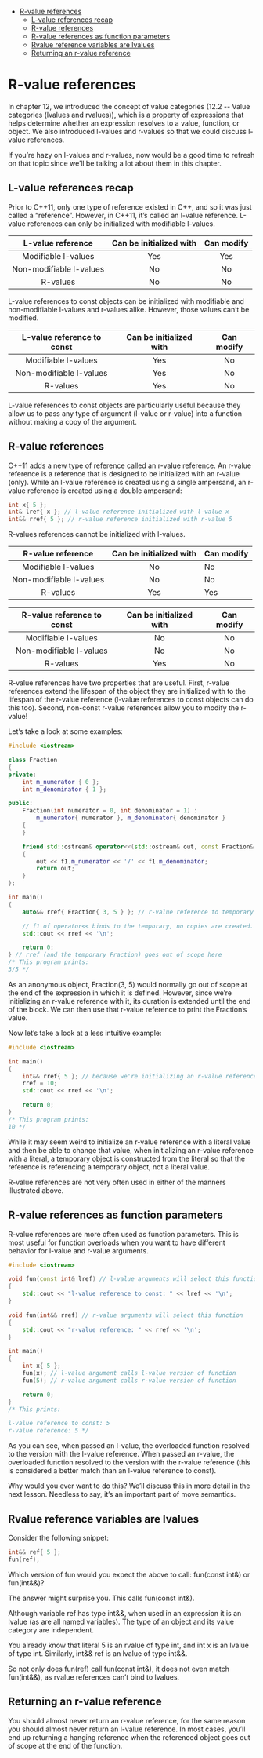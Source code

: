 - [R-value references](#r-value-references)
  - [L-value references recap](#l-value-references-recap)
  - [R-value references](#r-value-references-1)
  - [R-value references as function parameters](#r-value-references-as-function-parameters)
  - [Rvalue reference variables are lvalues](#rvalue-reference-variables-are-lvalues)
  - [Returning an r-value reference](#returning-an-r-value-reference)


# R-value references

In chapter 12, we introduced the concept of value categories (12.2 -- Value categories (lvalues and rvalues)), which is a property of expressions that helps determine whether an expression resolves to a value, function, or object. We also introduced l-values and r-values so that we could discuss l-value references.

If you’re hazy on l-values and r-values, now would be a good time to refresh on that topic since we’ll be talking a lot about them in this chapter.

## L-value references recap
Prior to C++11, only one type of reference existed in C++, and so it was just called a “reference”. However, in C++11, it’s called an l-value reference. L-value references can only be initialized with modifiable l-values.

|    L-value reference    | Can be initialized with | Can modify |
| :---------------------: | :---------------------: | :--------: |
|   Modifiable l-values   |           Yes           |    Yes     |
| Non-modifiable l-values |           No            |     No     |
|        R-values         |           No            |     No     |

L-value references to const objects can be initialized with modifiable and non-modifiable l-values and r-values alike. However, those values can’t be modified.

| L-value reference to const | Can be initialized with | Can modify |
| :------------------------: | :---------------------: | :--------: |
|    Modifiable l-values     |           Yes           |     No     |
|  Non-modifiable l-values   |           Yes           |     No     |
|          R-values          |           Yes           |     No     |

L-value references to const objects are particularly useful because they allow us to pass any type of argument (l-value or r-value) into a function without making a copy of the argument.



## R-value references
C++11 adds a new type of reference called an r-value reference. An r-value reference is a reference that is designed to be initialized with an r-value (only). While an l-value reference is created using a single ampersand, an r-value reference is created using a double ampersand:

```cpp
int x{ 5 };
int& lref{ x }; // l-value reference initialized with l-value x
int&& rref{ 5 }; // r-value reference initialized with r-value 5
```

R-values references cannot be initialized with l-values.

|    R-value reference    | Can be initialized with | Can modify |
| :---------------------: | :---------------------: | :--------- |
|   Modifiable l-values   |           No            | No         |
| Non-modifiable l-values |           No            | No         |
|        R-values         |           Yes           | Yes        |

| R-value reference to const | Can be initialized with | Can modify |
| :------------------------: | :---------------------: | :--------: |
|    Modifiable l-values     |           No            |     No     |
|  Non-modifiable l-values   |           No            |     No     |
|          R-values          |           Yes           |     No     |


R-value references have two properties that are useful. First, r-value references extend the lifespan of the object they are initialized with to the lifespan of the r-value reference (l-value references to const objects can do this too). Second, non-const r-value references allow you to modify the r-value!

Let’s take a look at some examples:

```cpp
#include <iostream>

class Fraction
{
private:
	int m_numerator { 0 };
	int m_denominator { 1 };

public:
	Fraction(int numerator = 0, int denominator = 1) :
		m_numerator{ numerator }, m_denominator{ denominator }
	{
	}

	friend std::ostream& operator<<(std::ostream& out, const Fraction& f1)
	{
		out << f1.m_numerator << '/' << f1.m_denominator;
		return out;
	}
};

int main()
{
	auto&& rref{ Fraction{ 3, 5 } }; // r-value reference to temporary Fraction

	// f1 of operator<< binds to the temporary, no copies are created.
	std::cout << rref << '\n';

	return 0;
} // rref (and the temporary Fraction) goes out of scope here
/* This program prints:
3/5 */
```

As an anonymous object, Fraction(3, 5) would normally go out of scope at the end of the expression in which it is defined. However, since we’re initializing an r-value reference with it, its duration is extended until the end of the block. We can then use that r-value reference to print the Fraction’s value.

Now let’s take a look at a less intuitive example:

```cpp
#include <iostream>

int main()
{
    int&& rref{ 5 }; // because we're initializing an r-value reference with a literal, a temporary with value 5 is created here
    rref = 10;
    std::cout << rref << '\n';

    return 0;
}
/* This program prints:
10 */
```

While it may seem weird to initialize an r-value reference with a literal value and then be able to change that value, when initializing an r-value reference with a literal, a temporary object is constructed from the literal so that the reference is referencing a temporary object, not a literal value.

R-value references are not very often used in either of the manners illustrated above.

## R-value references as function parameters
R-value references are more often used as function parameters. This is most useful for function overloads when you want to have different behavior for l-value and r-value arguments.

```cpp
#include <iostream>

void fun(const int& lref) // l-value arguments will select this function
{
	std::cout << "l-value reference to const: " << lref << '\n';
}

void fun(int&& rref) // r-value arguments will select this function
{
	std::cout << "r-value reference: " << rref << '\n';
}

int main()
{
	int x{ 5 };
	fun(x); // l-value argument calls l-value version of function
	fun(5); // r-value argument calls r-value version of function

	return 0;
}
/* This prints:

l-value reference to const: 5
r-value reference: 5 */
```

As you can see, when passed an l-value, the overloaded function resolved to the version with the l-value reference. When passed an r-value, the overloaded function resolved to the version with the r-value reference (this is considered a better match than an l-value reference to const).

Why would you ever want to do this? We’ll discuss this in more detail in the next lesson. Needless to say, it’s an important part of move semantics.

## Rvalue reference variables are lvalues
Consider the following snippet:

```cpp
int&& ref{ 5 };
fun(ref);
```

Which version of fun would you expect the above to call: fun(const int&) or fun(int&&)?

The answer might surprise you. This calls fun(const int&).



Although variable ref has type int&&, when used in an expression it is an lvalue (as are all named variables). The type of an object and its value category are independent.

You already know that literal 5 is an rvalue of type int, and int x is an lvalue of type int. Similarly, int&& ref is an lvalue of type int&&.

So not only does fun(ref) call fun(const int&), it does not even match fun(int&&), as rvalue references can’t bind to lvalues.

## Returning an r-value reference
You should almost never return an r-value reference, for the same reason you should almost never return an l-value reference. In most cases, you’ll end up returning a hanging reference when the referenced object goes out of scope at the end of the function.
